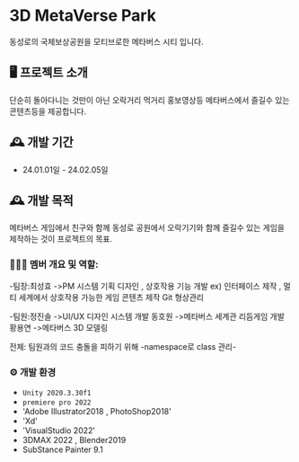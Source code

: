 # 3D MetaVerse Park
동성로의 국체보상공원을 모티브로한 메타버스 시티 입니다.

## 🖥️ 프로젝트 소개
단순히 돌아다니는 것만이 아닌 오락거리 먹거리 홍보영상등
메타버스에서 즐길수 있는 콘텐츠등을 제공합니다.
<br>

## 🕰️ 개발 기간
* 24.01.01일 - 24.02.05일
  
## 🕰️ 개발 목적
메타버스 게임에서 친구와 함께 동성로 공원에서 오락기기와 함께 즐길수 있는 게임을 제작하는 것이 프로젝트의 목표.

### 🧑‍🤝‍🧑 멤버 개요 및 역할:
 -팀장:최성효 ->PM 시스템 기획 디자인 , 상호작용 기능 개발 ex) 인터페이스 제작 , 멀티 세계에서 상호작용 가능한 게임 콘텐츠 제작
  Git 형상관리
 
 -팀원:정진솔 ->UI/UX 디자인 시스템 개발
       동호원 ->메타버스 세계관 리듬게임 개발
       황용연 ->메타버스 3D 모델링

  전체: 팀원과의 코드 충돌을 피하기 위해 -namespace로 class 관리-

### ⚙️ 개발 환경
- `Unity 2020.3.30f1`
- `premiere pro 2022`
- 'Adobe Illustrator2018 , PhotoShop2018'
- 'Xd'
- 'VisualStudio 2022'
- 3DMAX 2022 , Blender2019
- SubStance Painter 9.1
